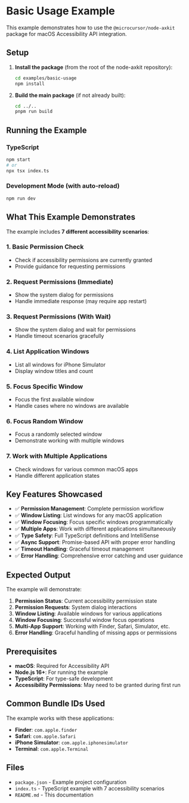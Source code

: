 # Basic Usage Example

This example demonstrates how to use the `@microcursor/node-axkit` package for macOS Accessibility API integration.

## Setup

1. **Install the package** (from the root of the node-axkit repository):
   ```bash
   cd examples/basic-usage
   npm install
   ```

2. **Build the main package** (if not already built):
   ```bash
   cd ../..
   pnpm run build
   ```

## Running the Example

### TypeScript
```bash
npm start
# or
npx tsx index.ts
```

### Development Mode (with auto-reload)
```bash
npm run dev
```

## What This Example Demonstrates

The example includes **7 different accessibility scenarios**:

### 1. **Basic Permission Check**
- Check if accessibility permissions are currently granted
- Provide guidance for requesting permissions

### 2. **Request Permissions (Immediate)**
- Show the system dialog for permissions
- Handle immediate response (may require app restart)

### 3. **Request Permissions (With Wait)**
- Show the system dialog and wait for permissions
- Handle timeout scenarios gracefully

### 4. **List Application Windows**
- List all windows for iPhone Simulator
- Display window titles and count

### 5. **Focus Specific Window**
- Focus the first available window
- Handle cases where no windows are available

### 6. **Focus Random Window**
- Focus a randomly selected window
- Demonstrate working with multiple windows

### 7. **Work with Multiple Applications**
- Check windows for various common macOS apps
- Handle different application states

## Key Features Showcased

- ✅ **Permission Management**: Complete permission workflow
- ✅ **Window Listing**: List windows for any macOS application
- ✅ **Window Focusing**: Focus specific windows programmatically
- ✅ **Multiple Apps**: Work with different applications simultaneously
- ✅ **Type Safety**: Full TypeScript definitions and IntelliSense
- ✅ **Async Support**: Promise-based API with proper error handling
- ✅ **Timeout Handling**: Graceful timeout management
- ✅ **Error Handling**: Comprehensive error catching and user guidance

## Expected Output

The example will demonstrate:
1. **Permission Status**: Current accessibility permission state
2. **Permission Requests**: System dialog interactions
3. **Window Listing**: Available windows for various applications
4. **Window Focusing**: Successful window focus operations
5. **Multi-App Support**: Working with Finder, Safari, Simulator, etc.
6. **Error Handling**: Graceful handling of missing apps or permissions

## Prerequisites

- **macOS**: Required for Accessibility API
- **Node.js 16+**: For running the example
- **TypeScript**: For type-safe development
- **Accessibility Permissions**: May need to be granted during first run

## Common Bundle IDs Used

The example works with these applications:
- **Finder**: `com.apple.finder`
- **Safari**: `com.apple.Safari`
- **iPhone Simulator**: `com.apple.iphonesimulator`
- **Terminal**: `com.apple.Terminal`

## Files

- `package.json` - Example project configuration
- `index.ts` - TypeScript example with 7 accessibility scenarios
- `README.md` - This documentation 